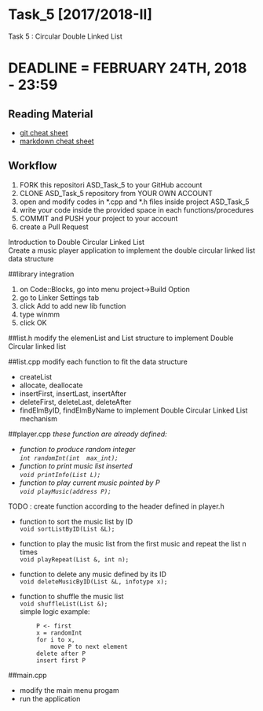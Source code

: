 # Task_5 [2017/2018-II]
Task 5 : Circular Double Linked List

# DEADLINE = FEBRUARY 24TH, 2018 - 23:59

## Reading Material
* [git cheat sheet](https://education.github.com/git-cheat-sheet-education.pdf)
* [markdown cheat sheet](https://enterprise.github.com/downloads/en/markdown-cheatsheet.pdf)

## Workflow
1. FORK this repositori ASD_Task_5 to your GitHub account
2. CLONE ASD_Task_5 repository from YOUR OWN ACCOUNT
3. open and modify codes in *.cpp and *.h files inside project ASD_Task_5
4. write your code inside the provided space in each functions/procedures 
5. COMMIT and PUSH your project to your account
6. create a Pull Request

Introduction to Double Circular Linked List  <br>
Create a music player application to implement the double circular linked list data structure

##library integration
1. on Code::Blocks, go into menu project->Build Option
2. go to Linker Settings tab
3. click Add to add new lib function
4. type winmm 
5. click OK

##list.h
modify the elemenList and List structure to implement Double Circular linked list
	
##list.cpp
modify each function to fit the data structure
* createList
* allocate, deallocate
* insertFirst, insertLast, insertAfter
* deleteFirst, deleteLast, deleteAfter
* findElmByID, findElmByName
to implement Double Circular Linked List mechanism
	
##player.cpp
<i>these function are already defined:
* function to produce random integer<br> `int randomInt(int  max_int);` <br>
* function to print music list inserted<br> `void printInfo(List L);` <br>
* function to play current music pointed by P<br> `void playMusic(address P);`   <br>
</i>
TODO : 
create function according to the header defined in player.h

* function to sort the music list by ID <br>
  ``` void sortListByID(List &L); ``` <br>
  
* function to play the music list from the first music and repeat the list n times  <br>`void playRepeat(List &, int n);` <br>
  
* function to delete any music defined by its ID<br>
  ```void deleteMusicByID(List &L, infotype x);```

* function to shuffle the music list<br> `void shuffleList(List &);`<br>simple logic example: <br> 

```	loop n times
		P <- first
		x = randomInt
		for i to x, 
			move P to next element
		delete after P
		insert first P
  ```
  
		
##main.cpp
* modify the main menu progam
* run the application
	
